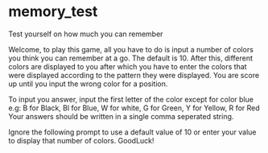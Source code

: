 # memory_test
Test yourself on how much you can remember

Welcome, to play this game, all you have to do is input a number of
colors you think you can remember at a go. The default is 10. After this,
different colors are displayed to you after which you have to enter the 
colors that were displayed according to the pattern they were displayed.
You are score up until you input the wrong color for a position.

To input you answer, input the first letter of the color except for color blue
e.g: B for Black, Bl for Blue, W for white, G for Green, Y for Yellow, R for Red
Your answers should be written in a single comma seperated string.

Ignore the following prompt to use a default value of 10 or enter your 
value to display that number of colors. GoodLuck!
